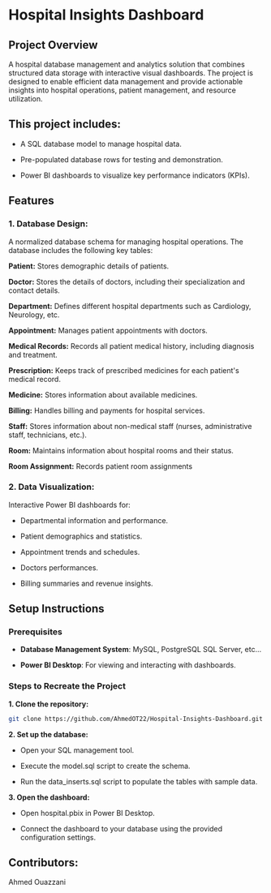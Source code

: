 # Hospital Insights Dashboard

## Project Overview

A hospital database management and analytics solution that combines structured data storage with interactive visual dashboards. The project is designed to enable efficient data management and provide actionable insights into hospital operations, patient management, and resource utilization.

## This project includes:

- A SQL database model to manage hospital data.

- Pre-populated database rows for testing and demonstration.

- Power BI dashboards to visualize key performance indicators (KPIs).

## Features

### 1. Database Design:

A normalized database schema for managing hospital operations. The database includes the following key tables:

**Patient:** Stores demographic details of patients.

**Doctor:** Stores the details of doctors, including their specialization and contact details.

**Department:** Defines different hospital departments such as Cardiology, Neurology, etc.

**Appointment:** Manages patient appointments with doctors.

**Medical Records:** Records all patient medical history, including diagnosis and treatment.

**Prescription:** Keeps track of prescribed medicines for each patient's medical record.

**Medicine:** Stores information about available medicines.

**Billing:** Handles billing and payments for hospital services.

**Staff:** Stores information about non-medical staff (nurses, administrative staff, technicians, etc.).

**Room:** Maintains information about hospital rooms and their status.

**Room Assignment:** Records patient room assignments

### 2. Data Visualization:

Interactive Power BI dashboards for:

- Departmental information and performance.

- Patient demographics and statistics.

- Appointment trends and schedules.

- Doctors performances.

- Billing summaries and revenue insights.

## Setup Instructions

### Prerequisites

- **Database Management System**: MySQL, PostgreSQL SQL Server, etc...

- **Power BI Desktop**: For viewing and interacting with dashboards.

### Steps to Recreate the Project

**1. Clone the repository:**

```bash
git clone https://github.com/AhmedOT22/Hospital-Insights-Dashboard.git
```

**2. Set up the database:**

- Open your SQL management tool.

- Execute the model.sql script to create the schema.

- Run the data_inserts.sql script to populate the tables with sample data.

**3. Open the dashboard:**

- Open hospital.pbix in Power BI Desktop.

- Connect the dashboard to your database using the provided configuration settings.

## Contributors:

Ahmed Ouazzani

